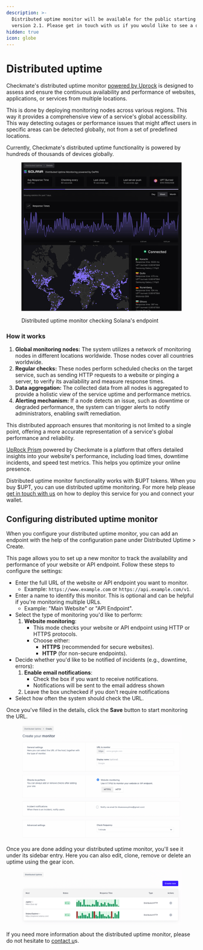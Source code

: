 ```yaml
---
description: >-
  Distributed uptime monitor will be available for the public starting from
  version 2.1. Please get in touch with us if you would like to see a demo.
hidden: true
icon: globe
---
```


# Distributed uptime

Checkmate's distributed uptime monitor [powered by Uprock](https://prism.uprock.com) is designed to assess and ensure the continuous availability and performance of websites, applications, or services from multiple locations.

This is done by deploying monitoring nodes across various regions. This way it provides a comprehensive view of a service's global accessibility. This way detecting outages or performance issues that might affect users in specific areas can be detected globally, not from a set of predefined locations.&#x20;

Currently, Checkmate's distributed uptime functionality is powered by hundreds of thousands of devices globally.&#x20;

<figure><img src="../.gitbook/assets/image (1) (1) (1).png" alt=""><figcaption><p>Distributed uptime monitor checking Solana's endpoint</p></figcaption></figure>

### **How it works**

1. **Global monitoring nodes:** The system utilizes a network of monitoring nodes in different locations worldwide. Those nodes cover all countries worldwide.
2. **Regular checks:** These nodes perform scheduled checks on the target service, such as sending HTTP requests to a website or pinging a server, to verify its availability and measure response times.
3. **Data aggregation:** The collected data from all nodes is aggregated to provide a holistic view of the service uptime and performance metrics.
4. **Alerting mechanism:** If a node detects an issue, such as downtime or degraded performance, the system can trigger alerts to notify administrators, enabling swift remediation.

This distributed approach ensures that monitoring is not limited to a single point, offering a more accurate representation of a service's global performance and reliability.

[UpRock Prism](https://prism.uprock.com) powered by Checkmate is a platform that offers detailed insights into your website's performance, including load times, downtime incidents, and speed test metrics. This helps you optimize your online presence.

Distributed uptime monitor functionality works with $UPT tokens. When you buy $UPT, you can use distributed uptime monitoring. For more help please [get in touch with us](mailto://hello@bluewavelabs.ca) on how to deploy this service for you and connect your wallet.&#x20;

## Configuring distributed uptime monitor

When you configure your distributed uptime monitor, you can add an endpoint with the help of the configuration pane under Distributed Uptime > Create.&#x20;

This page allows you to set up a new monitor to track the availability and performance of your website or API endpoint. Follow these steps to configure the settings:

* Enter the full URL of the website or API endpoint you want to monitor.
  * Example: `https://www.example.com` or `https://api.example.com/v1`.
* Enter a name to identify this monitor. This is optional and can be helpful if you're monitoring multiple URLs.
  * Example: "Main Website" or "API Endpoint".
* Select the type of monitoring you'd like to perform:
  1. **Website monitoring**:
     * This mode checks your website or API endpoint using HTTP or HTTPS protocols.
     * Choose either:
       * **HTTPS** (recommended for secure websites).
       * **HTTP** (for non-secure endpoints).
* Decide whether you'd like to be notified of incidents (e.g., downtime, errors):
  1. **Enable email notifications**:
     * Check the box if you want to receive notifications.
     * Notifications will be sent to the email address shown
  2. Leave the box unchecked if you don't require notifications
* Select how often the system should check the URL.&#x20;

Once you've filled in the details, click the **Save** button to start monitoring the URL.

<figure><img src="../.gitbook/assets/image (1) (1).png" alt=""><figcaption></figcaption></figure>

Once you are done adding your distributed uptime monitor, you'll see it under its sidebar entry. Here you can also edit, clone, remove or delete an uptime using the gear icon.

<figure><img src="../.gitbook/assets/image (2) (1).png" alt=""><figcaption></figcaption></figure>

If you need more information about the distributed uptime monitor, please do not hesitate to [contact u](mailto://helllo@bluewavelabs.ca)s.
